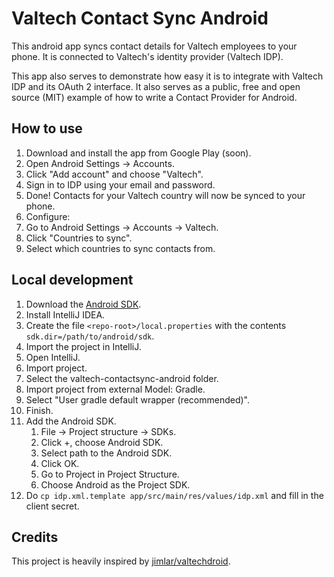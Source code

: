 # Valtech Contact Sync Android

This android app syncs contact details for Valtech employees to your phone.
It is connected to Valtech's identity provider (Valtech IDP).

This app also serves to demonstrate how easy it is to integrate with Valtech IDP and its OAuth 2 interface.
It also serves as a public, free and open source (MIT) example of how to write a Contact Provider for Android.


## How to use

1. Download and install the app from Google Play (soon).
2. Open Android Settings -> Accounts.
3. Click "Add account" and choose "Valtech".
4. Sign in to IDP using your email and password.
5. Done! Contacts for your Valtech country will now be synced to your phone.
6. Configure:
  1. Go to Android Settings -> Accounts -> Valtech.
  2. Click "Countries to sync".
  3. Select which countries to sync contacts from.


## Local development

1. Download the [Android SDK](http://developer.android.com/sdk/index.html).
2. Install IntelliJ IDEA.
3. Create the file `<repo-root>/local.properties` with the contents `sdk.dir=/path/to/android/sdk`.
4. Import the project in IntelliJ.
  1. Open IntelliJ.
  2. Import project.
  3. Select the valtech-contactsync-android folder.
  4. Import project from external Model: Gradle.
  5. Select "User gradle default wrapper (recommended)".
  6. Finish.
5. Add the Android SDK.
	1. File -> Project structure -> SDKs.
	2. Click +, choose Android SDK.
	3. Select path to the Android SDK.
	4. Click OK.
	5. Go to Project in Project Structure.
	6. Choose Android as the Project SDK.
6. Do `cp idp.xml.template app/src/main/res/values/idp.xml` and fill in the client secret.

## Credits

This project is heavily inspired by [jimlar/valtechdroid](https://github.com/jimlar/valtechdroid).
